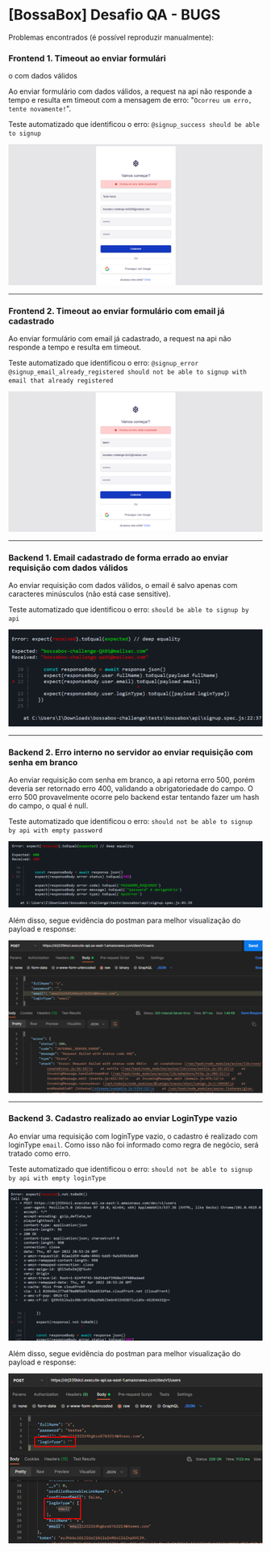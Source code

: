 # [BossaBox]  Desafio QA - BUGS

Problemas encontrados (é possível reproduzir manualmente):

### Frontend 1. Timeout ao enviar formulári
o com dados válidos

Ao enviar formulário com dados válidos, a request na api não responde a tempo e resulta em timeout com a mensagem de erro: "`Ocorreu um erro, tente novamente!`".

Teste automatizado que identificou o erro: `@signup_success should be able to signup`

<img src="bugs/e2e/signup_success.png">

---
### Frontend 2. Timeout ao enviar formulário com email já cadastrado

Ao enviar formulário com email já cadastrado, a request na api não responde a tempo e resulta em timeout.

Teste automatizado que identificou o erro: `@signup_error @signup_email_already_registered should not be able to signup with email that already registered`

<img src="bugs/e2e/signup_email_already_registered.png">

---
### Backend 1. Email cadastrado de forma errado ao enviar requisição com dados válidos

Ao enviar requisição com dados válidos, o email é salvo apenas com caracteres minúsculos (não está case sensitive).

Teste automatizado que identificou o erro: `should be able to signup by api`

<img src="bugs/api/signup_success.png">

---
### Backend 2. Erro interno no servidor ao enviar requisição com senha em branco

Ao enviar requisição com senha em branco, a api retorna erro 500, porém deveria ser retornado erro 400, validando a obrigatoriedade do campo. O erro 500 provavelmente ocorre pelo backend estar tentando fazer um hash do campo, o qual é null.

Teste automatizado que identificou o erro: `should not be able to signup by api with empty password`

<img src="bugs/api/signup_empty_password.png">

Além disso, segue evidência do postman para melhor visualização do payload e response:

<img src="bugs/api/signup_empty_password_postman.png">

---
### Backend 3. Cadastro realizado ao enviar LoginType vazio

Ao enviar uma requisição com loginType vazio, o cadastro é realizado com loginType `email`. Como isso não foi informado como regra de negócio, será tratado como erro.

Teste automatizado que identificou o erro: `should not be able to signup by api with empty loginType`

<img src="bugs/api/signup_empty_loginType.png">

Além disso, segue evidência do postman para melhor visualização do payload e response:

<img src="bugs/api/signup_empty_loginType_postman.png">
